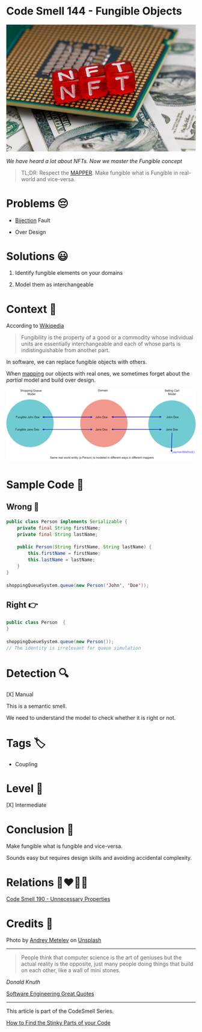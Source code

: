 # Code Smell 144 - Fungible Objects

![Code Smell 144 - Fungible Objects](Code%20Smell%20144%20-%20Fungible%20Objects.jpg)

*We have heard a lot about NFTs. Now we master the Fungible concept*

> TL;DR: Respect the [MAPPER](https://github.com/mcsee/Software-Design-Articles/tree/main/Articles/Theory/What%20is%20(wrong%20with)%20software/readme.md). Make fungible what is Fungible in real-world and vice-versa.

# Problems 😔 

- [Bijection](https://github.com/mcsee/Software-Design-Articles/tree/main/Articles/Theory/The%20One%20and%20Only%20Software%20Design%20Principle/readme.md) Fault

- Over Design

# Solutions 😃

1. Identify fungible elements on your domains

2. Model them as interchangeable

# Context 💬

According to [Wikipedia](https://en.wikipedia.org/wiki/Fungibility)

> Fungibility is the property of a good or a commodity whose individual units are essentially interchangeable and each of whose parts is indistinguishable from another part.

In software, we can replace fungible objects with others.

When [mapping](https://github.com/mcsee/Software-Design-Articles/tree/main/Articles/Theory/What%20is%20(wrong%20with)%20software/readme.md) our objects with real ones, we sometimes forget about the *partial* model and build over design. 

![Fungible Model](Fungible%20Model.png) 

# Sample Code 📖

## Wrong 🚫

<!-- [Gist Url](https://gist.github.com/mcsee/3fc2c7089aa88088a73138ee6b62e675) -->

```java
public class Person implements Serializable {
    private final String firstName;
    private final String lastName;

    public Person(String firstName, String lastName) {
        this.firstName = firstName;
        this.lastName = lastName;
    }
}

shoppingQueueSystem.queue(new Person('John', 'Doe'));
```

## Right 👉

<!-- [Gist Url](https://gist.github.com/mcsee/97a8fd4467d51b6769f7ba63210dddee) -->

```java
public class Person  { 
} 

shoppingQueueSystem.queue(new Person());
// The identity is irrelevant for queue simulation
```

# Detection 🔍

[X] Manual

This is a semantic smell.

We need to understand the model to check whether it is right or not.

# Tags 🏷️

- Coupling

# Level 🔋

[X] Intermediate

# Conclusion 🏁

Make fungible what is fungible and vice-versa.

Sounds easy but requires design skills and avoiding accidental complexity.

# Relations 👩‍❤️‍💋‍👨

[Code Smell 190 - Unnecessary Properties](https://github.com/mcsee/Software-Design-Articles/tree/main/Articles/Code%20Smells/Code%20Smell%20190%20-%20Unnecessary%20Properties/readme.md)

# Credits 🙏

Photo by [Andrey Metelev](https://unsplash.com/@metelevan) on [Unsplash](https://unsplash.com/s/photos/nft)
  
* * *

> People think that computer science is the art of geniuses but the actual reality is the opposite, just many people doing things that build on each other, like a wall of mini stones.

_Donald Knuth_
 
[Software Engineering Great Quotes](https://github.com/mcsee/Software-Design-Articles/tree/main/Articles/Quotes/Software%20Engineering%20Great%20Quotes/readme.md)

* * *

This article is part of the CodeSmell Series.

[How to Find the Stinky Parts of your Code](https://github.com/mcsee/Software-Design-Articles/tree/main/Articles/Code%20Smells/How%20to%20Find%20the%20Stinky%20parts%20of%20your%20Code/readme.md)